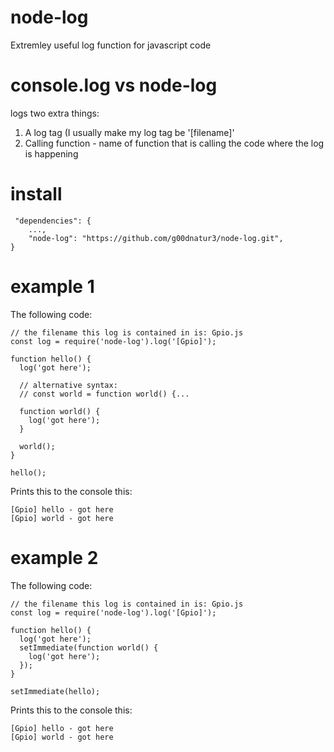 # node-log
Extremley useful log function for javascript code

# console.log vs node-log

logs two extra things:

1) A log tag (I usually make my log tag be '[filename]'
2) Calling function - name of function that is calling the code where the log is happening


# install
```
 "dependencies": {
    ...,
    "node-log": "https://github.com/g00dnatur3/node-log.git",
}
```
 
# example 1
The following code:
```
// the filename this log is contained in is: Gpio.js
const log = require('node-log').log('[Gpio]');

function hello() {
  log('got here');
  
  // alternative syntax:
  // const world = function world() {...
  
  function world() {
    log('got here');
  }
  
  world();
}

hello();
```
Prints this to the console this:
```
[Gpio] hello - got here
[Gpio] world - got here
```

# example 2
The following code:
```
// the filename this log is contained in is: Gpio.js
const log = require('node-log').log('[Gpio]');

function hello() {
  log('got here');
  setImmediate(function world() {
    log('got here');
  });
}

setImmediate(hello);
```
Prints this to the console this:
```
[Gpio] hello - got here
[Gpio] world - got here
```



